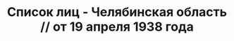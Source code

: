 ---
title: Список лиц - Челябинская область // от 19 апреля 1938 года
description: РГАСПИ, ф.17, т.8, оп.171, дело 416, лист 109
images:
- /disk/pictures/v08/17-171-416-109.jpg
- /disk/pictures/v08/17-171-416-110.jpg
- /disk/pictures/v08/17-171-416-111.jpg
- /disk/pictures/v08/17-171-416-112.jpg
- /disk/pictures/v08/17-171-416-113.jpg
- /disk/pictures/v08/17-171-416-114.jpg
---